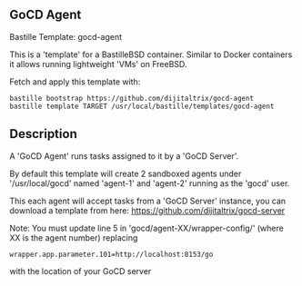## GoCD Agent
Bastille Template: gocd-agent

This is a 'template' for a BastilleBSD container.
Similar to Docker containers it allows running lightweight 'VMs' on FreeBSD.

Fetch and apply this template with:

```shell
bastille bootstrap https://github.com/dijitaltrix/gocd-agent
bastille template TARGET /usr/local/bastille/templates/gocd-agent
```

## Description
A 'GoCD Agent' runs tasks assigned to it by a 'GoCD Server'.

By default this template will create 2 sandboxed agents under '/usr/local/gocd' named 'agent-1' and 'agent-2' running as the 'gocd' user.

This each agent will accept tasks from a 'GoCD Server' instance, you can download a template from here: 
https://github.com/dijitaltrix/gocd-server

Note: You must update line 5 in 'gocd/agent-XX/wrapper-config/' (where XX is the agent number) replacing
```shell
wrapper.app.parameter.101=http://localhost:8153/go
```
with the location of your GoCD server
